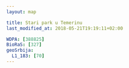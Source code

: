 ```yaml
---
layout: map

title: Stari park u Temerinu
last_modified_at: 2018-05-21T19:19:11+02:00

WDPA: [388825]
BioRaS: [327]
geoSrbija:
  L1_183: [70]
---
```

